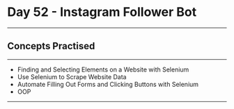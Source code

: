 # Day 52 - Instagram Follower Bot
___
## Concepts Practised
___
* Finding and Selecting Elements on a Website with Selenium
* Use Selenium to Scrape Website Data
* Automate Filling Out Forms and Clicking Buttons with Selenium
* OOP
___
